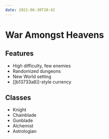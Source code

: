 ```yaml
---
date: 2021-06-30T20:42
---
```


# War Amongst Heavens

## Features

- High difficulty, few enemies
- Randomized dungeons
- New World setting
- [[b13733a8]]-style currency

## Classes

- Knight
- Chainblade
- Gunblade
- Alchemist
- Astrologian
